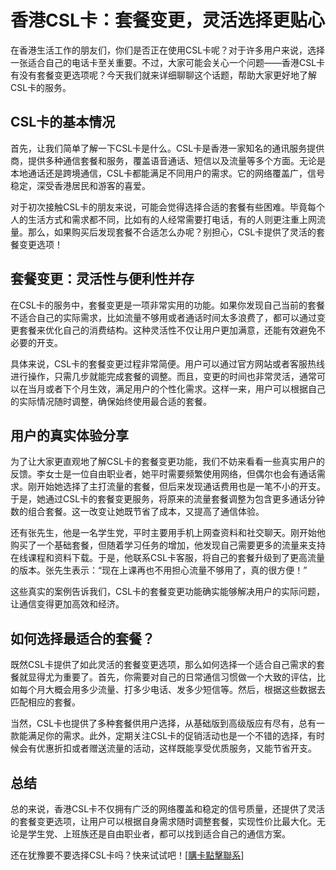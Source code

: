 # 香港CSL卡：套餐变更，灵活选择更贴心

在香港生活工作的朋友们，你们是否正在使用CSL卡呢？对于许多用户来说，选择一张适合自己的电话卡至关重要。不过，大家可能会关心一个问题——香港CSL卡有没有套餐变更选项呢？今天我们就来详细聊聊这个话题，帮助大家更好地了解CSL卡的服务。

## CSL卡的基本情况

首先，让我们简单了解一下CSL卡是什么。CSL卡是香港一家知名的通讯服务提供商，提供多种通信套餐和服务，覆盖语音通话、短信以及流量等多个方面。无论是本地通话还是跨境通信，CSL卡都能满足不同用户的需求。它的网络覆盖广，信号稳定，深受香港居民和游客的喜爱。

对于初次接触CSL卡的朋友来说，可能会觉得选择合适的套餐有些困难。毕竟每个人的生活方式和需求都不同，比如有的人经常需要打电话，有的人则更注重上网流量。那么，如果购买后发现套餐不合适怎么办呢？别担心，CSL卡提供了灵活的套餐变更选项！

## 套餐变更：灵活性与便利性并存

在CSL卡的服务中，套餐变更是一项非常实用的功能。如果你发现自己当前的套餐不适合自己的实际需求，比如流量不够用或者通话时间太多浪费了，都可以通过变更套餐来优化自己的消费结构。这种灵活性不仅让用户更加满意，还能有效避免不必要的开支。

具体来说，CSL卡的套餐变更过程非常简便。用户可以通过官方网站或者客服热线进行操作，只需几步就能完成套餐的调整。而且，变更的时间也非常灵活，通常可以在当月或者下个月生效，满足用户的个性化需求。这样一来，用户可以根据自己的实际情况随时调整，确保始终使用最合适的套餐。

## 用户的真实体验分享

为了让大家更直观地了解CSL卡的套餐变更功能，我们不妨来看看一些真实用户的反馈。李女士是一位自由职业者，她平时需要频繁使用网络，但偶尔也会有通话需求。刚开始她选择了主打流量的套餐，但后来发现通话费用也是一笔不小的开支。于是，她通过CSL卡的套餐变更服务，将原来的流量套餐调整为包含更多通话分钟数的组合套餐。这一改变让她既节省了成本，又提高了通信体验。

还有张先生，他是一名学生党，平时主要用手机上网查资料和社交聊天。刚开始他购买了一个基础套餐，但随着学习任务的增加，他发现自己需要更多的流量来支持在线课程和资料下载。于是，他联系CSL卡客服，将自己的套餐升级到了更高流量的版本。张先生表示：“现在上课再也不用担心流量不够用了，真的很方便！”

这些真实的案例告诉我们，CSL卡的套餐变更功能确实能够解决用户的实际问题，让通信变得更加高效和经济。

## 如何选择最适合的套餐？

既然CSL卡提供了如此灵活的套餐变更选项，那么如何选择一个适合自己需求的套餐就显得尤为重要了。首先，你需要对自己的日常通信习惯做一个大致的评估，比如每个月大概会用多少流量、打多少电话、发多少短信等。然后，根据这些数据去匹配相应的套餐。

当然，CSL卡也提供了多种套餐供用户选择，从基础版到高级版应有尽有，总有一款能满足你的需求。此外，定期关注CSL卡的促销活动也是一个不错的选择，有时候会有优惠折扣或者赠送流量的活动，这样既能享受优质服务，又能节省开支。

## 总结

总的来说，香港CSL卡不仅拥有广泛的网络覆盖和稳定的信号质量，还提供了灵活的套餐变更选项，让用户可以根据自身需求随时调整套餐，实现性价比最大化。无论是学生党、上班族还是自由职业者，都可以找到适合自己的通信方案。

还在犹豫要不要选择CSL卡吗？快来试试吧！[[購卡點擊聯系](https://t.me/s/SXDXQF)]